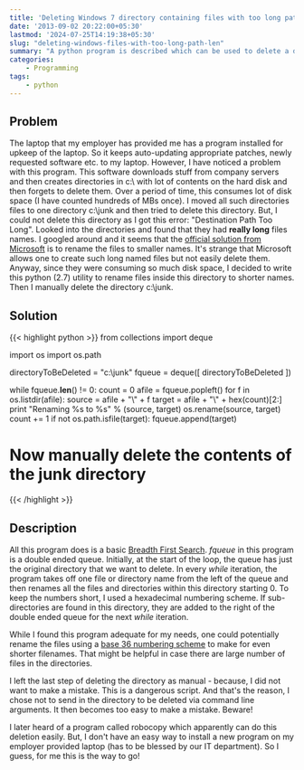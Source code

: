 ```yaml
--- 
title: 'Deleting Windows 7 directory containing files with too long path names'
date: '2013-09-02 20:22:00+05:30'
lastmod: '2024-07-25T14:19:38+05:30'
slug: "deleting-windows-files-with-too-long-path-len"
summary: "A python program is described which can be used to delete a directory containing files whose names are too long on Windows 7."
categories:
    - Programming
tags:
    - python
---
```


Problem
-------
The laptop that my employer has provided me has a program installed for upkeep of the laptop. So it keeps auto-updating appropriate patches, newly requested software etc. to my laptop. However, I have noticed a problem with this program. This software downloads
stuff from company servers and then creates directories in c:\ with lot of contents on the hard disk and then forgets to delete them. Over a period of time, this consumes
lot of disk space (I have counted hundreds of MBs once). I moved all such directories files to one directory c:\junk and then tried to delete this directory.
But, I could not delete this directory as I got this error: "Destination Path Too Long". Looked into the directories and found that they had **really long** files names. I googled around 
and it seems that the [official solution from Microsoft](http://support.microsoft.com/kb/320081) is to rename the files to smaller names. It's strange that Microsoft allows
one to create such long named files but not easily delete them. Anyway, since they were consuming so much disk space, I decided to write this python (2.7) utility to rename files inside this directory to shorter names. Then I manually delete the directory c:\junk. 

Solution
--------

{{< highlight python >}}
from collections import deque

import os
import os.path

directoryToBeDeleted = "c:\\junk"
fqueue = deque([ directoryToBeDeleted ])

while fqueue.__len__() != 0:
	count = 0
	afile = fqueue.popleft()
	for f in os.listdir(afile):
		source = afile + "\\" + f
		target = afile + "\\" + hex(count)[2:]
		print "Renaming %s to %s" % (source, target)
		os.rename(source, target)
		count += 1
		if not os.path.isfile(target):
			fqueue.append(target)

# Now manually delete the contents of the junk directory
{{< /highlight >}}



Description
-----------

All this program does is a basic [Breadth First Search](http://en.wikipedia.org/wiki/Breadth-first_search). *fqueue* in this program is a double ended queue. Initially, at the start of the loop, the queue has just the original directory that we want to delete. In every *while* iteration, the program takes off one file or directory name from the left of the queue and then
renames all the files and directories within this directory starting 0. To keep the numbers short, I used a hexadecimal numbering scheme. If sub-directories are found in this directory, they are added to the right of the double ended queue for the next *while* iteration.

While I found this program adequate for my needs, one could potentially rename the files using a [base 36 numbering scheme](
http://stackoverflow.com/questions/1181919/python-base-36-encoding) to make for even shorter filenames. That might be helpful in case there are large number of files
in the directories.

I left the last step of deleting the directory as manual - because, I did not want to make a mistake. This is a dangerous script. And that's the reason, I chose not to send in the directory to be deleted via command line arguments. It then becomes too easy to make a mistake. Beware!

I later heard of a program called robocopy which apparently can do this deletion easily. But, I don't have an easy way to install a new program on my employer provided laptop (has to be blessed by our IT department). So I guess, for me this is the way to go!
